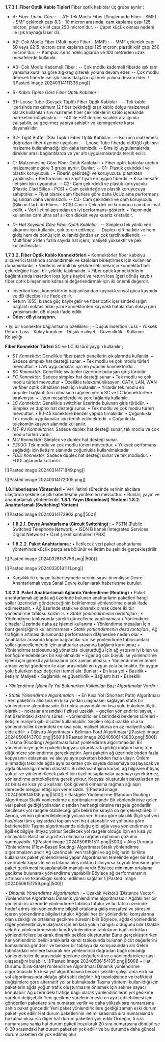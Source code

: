 
**1.7.3.1. Fiber Optik Kablo Tipleri**
Fiber optik kablolar üç gruba ayrılır : 
- *A- Fiber Tipine Göre :* 
  -- A1- Tek Modiu Fiber (Singlemode Fiber - SMF)
  -- SMF çekirdek çapı 8.3 - 10 micron arasında, cam kaplama çapı 125 micron, plastik kılıf çapı 250 micron'dur. 
  -- Çapın küçük olması nedeni ile ışık kaynağı laser dir.
- A2- Çok Modlu Fiber (Multimode Fiber - MMF) :
  -- MMF çekirdek çapı 50 veya 6215 micronı cam kaplama çapı 125 micron, plastik kılıf çapı 250 micron'dur.
  -- Kampüs içerisindeki ağlarda ve 100 metreden uzak mesafelerde kullanılır.
- A3- Çok ModIu Kademeli Fiber :
  -- Çok modlu kademeli fiberde ışık tam yansıma kuralına göre zig-zag çizerek yoluna devam eder. 
  -- Çok modlu dereceli fiberde ise ışık sinüs dalgaları çizerek yoluna devam eder.
  ![[Pasted image 20240314111338.png]]

- *B- Kablo Tipine Göre Fiber Optik Kablolar :*
- B1- Loose Tube (Gevşek Tüplü) Fiber Optik Kablolar :
  -- Tek kablo içerisinde maksimum 12 fiber çekirdeği taşır kablo dolgu malzemesi olarak kullanılan sıvı malzeme fiber çekirdeklerin kablo içerisinde hareketini kolaylaştırır. 
  -- -40 ile +70 derece sıcaklık aralığında çalışabilir, su geçirmez yapıya sahiptir ve kemirgenlere karşı dayanaklıdır. 
- B2- Tight Buffer (Sıkı Tüplü) Fiber Optik Kablolar :
  -- Koruma malzemesi doğrudan fiber üzerine uygulanır.
  -- Loose Tube fiberde oldUğU gibi sıvı malzeme kullanılmadığı için daha temizdir. 
  -- Bina içi uygulamalarda, direkler arası bağlantılarda ve yer altı uygulamalarında tercih edilir. 

- C- Malzemesine Göre Fiber Optik Kablolar :
  • Fiber optik kablolar üretim malzemesine göre 3 gruba ayrılır. Bunlar;
  -- C1- Plastik çekirdekli ve plastik koruyuculu :
  • Fiberin çekirdeği ve koruyucusu plastikten yapılmıştır.
  • Performansı en zayıf fiyatı en uygun fiberdir.
  • Kısa mesafe iletişimi için uygundur.
  -- C2- Cam çekirdekli ve plastik koruyuculu (Plastic Clad Silica - PCS)
  • Cam çekirdeğe ve plastik koruyucuya sahiptirler.
  • Fiyat olarak cam fiberlere göre daha UcUz ama performans açısından daha verimsizdir.
  -- C3- Cam çekirdekli ve cam koruyuculu (Silicon Carbide Fibers - SCS) Cam
  • Çekirdek ve koruyucu camdan imal edilir.
  • Veri İletimi açısından en iyi performansı gösterir. 
  • Yapımında kullanılan cam ultra saf silikon dioksit veya kuartz kristalidir.
  
- *D- Hat Sayısına Göre Fiber Optik Kablolar :*
  -- Simplexı tek yönlü veri aktarımı için kullanılır, çok tercih edilmez.
  -- Duplexı çift hatlıdır ve hem gidiş hem de dönüş için kullanıldığından en çok tercih edilendir. 
  -- Multifiber 21den fazla sayıda hat içerir, maliyeti yüksektir ve pek kullanılmazlar.

**1.7.3.2. Fiber Optik Kablo Konnektörleri**
• KonnektörIer fiber kabloyu alıcı/verici tarafında sonlandırmak ve kabloları birleştirmek için kullanılan donanımlardır. 
• Verilerin verimli bir şekilde iletilmesi için konnektörfıber çekirdeğine hizalı bir şekilde takılmalıdır.
• Fiber optik konnektörlerin bağlantısında insertion loşs (giriş kaybı) ve return loss (geri dönüş kaybı) fiber optik bileşenlerin kditesini değerlendirmek için iki önemli değerdir. 
- Insertion loss, konnektörün bağlantısından kaynaklı sinyal gücü kaybıdır ve dB (decibel) ile ifade edilir.
- Return 1055, kısaca güç kaybı gelir ve fiber optik içerisindeki ışığın bağlantı noktasından yani konnektörden kaynaklı hatalardan dolayı geri yansımasıdır, dB olarak ifade edilir.
- **Ödev: dB yi araştırın.**

• İyi bir konnektör bağlantısının özellikleri ;
	- Düşük İnsertion Loss
	- Yüksek Return Loss
	- Kolay kurulum
	- Düşük maliyet
	- GüveniIirIik
	- Kullanım Kolaylığı


**Fiber Konnektör TürIeri**
SC ve LC iki türü yaygın kullanılır ;
- *ST Konnektör:* Genellikle fiber patch panellerin çıkışlarında kullanılır.
	• Sadece simplex hat desteği sunar.
	• Tek modIu ve çok modlu türleri mevcuttur.
	• LAN uygulamaları için en popüler konnektördür.
-  *SC Konnektör:* Genellikle switchler üzerinde bulurşan giriş türüdür
- *FC Konnektör:* Sadece simplex hat desteği sunar
	• Tek modlu ve çok modlu türleri mevcuttur
	• Özellikle telekomünikasyon, CATV, LAN, WAN ve fiber optik cihazların testi için kullanılır.
	• Yıllardır tek modlu en popüler bağlantı türü olmasına rağmen yerini SC ve LC
	konnektörlere bırakmıştır.
	• Uzun mesafelerde ve yerel ağlarda kullanılır.
-  *LC Konnektör:* Genellikle switchler üzerinde bulunan giriş türüdür.
	• Simplex ve duplex hat desteği sunar.
	• Tek modlu ve çok modlu türleri mevcuttur.
	• RJ-45 konektöre benzer yapıda tırnaklıdır.
	• Çoğunlukla Tek modlu uygulamalar için tercih edilmektedir.
	• Çoğunlukla telekomünikasyon alanında kullanılır.
- *MT-RJ Konnektörler:* Sadece duplex hat desteği sunar, tek modlu ve çok modlu türleri vardır.
- *MU Konnektör:* Simplex ve duplex hat desteği sunar. 
- *E2000:* Tek modlu ve çok modlu türleri mevcuttur.
  • Yüksek perfomans sağladığı için iletişim alanında çoğunlukla kullanılmaktadır.
- *FDDI Konnektör:* Sadece duplex hat desteği sunar ve tek modludur.
  • FDDI ağlarında kullanılır.

![[Pasted image 20240314171849.png]]

![[Pasted image 20240314172005.png]]

**1.8.Haberleşme Yöntemleri**
• Veri iletimi sürecinde verinin alıcılara ulaştırma şekline çeşitli haberleşme yöntemleri mevcuttur.
• Bunlar; yayın ve anahtarlamalı yöntemlerdir. 
**1.8.1. Yayın (Broadcast) Yöntemi**
**1.8.2. Anahtarlamalı (Switching] Yöntemi**

![[Pasted image 20240314172902.png||500]]

- **1.8.2.1. Devre Anahtarlama (Circuit Switching) :**
• PSTN (Public Switched Telephone Network)
• ISDN B kanalı (Integrated Services Digital Network)
• Özel şirket santralleri (PBX) 

- **1.8.2.2. Paket Anahtarlama :**
• İletilecek veri paket anahtarlama yönteminde küçük parçalara bölünür ve iletim bu şekilde gerçekleştirilir.

![[Pasted image 20240326153756.png||500]]

![[Pasted image 20240330181111.png]]
+ Karşılıklı iki cihazın haberleşmede verinin sırası önemliyse Devre Anahtarlamalı veya Sanal Devre kullanılarak haberleşme kurulur. 

**1.8.2.3. Paket Anahtarlamalı Ağlarda Yönlendirme (Routing)**
• Paket anahtarlamalı ağlarda ağ üzerinde bulunan anahtarların paketleri hangi yollar üzerinden göndereceğinin belirlenmesi yönlendirme olarak ifade edilmektedir. 
• Ağ üzerinde statik ve dinamik olmak üzere iki tür yönlendirme tablosu kullanılır.
*• Statik yönlendirmenin avantajları ;*
	• Yönlendirme tablosunda sürekli güncelleme yapılmaması
	• Yönlendirici cihazlar Üzerinde daha az işlemci kullanımı
	• Yönlendirme mesajları İçin bant genişliğinin kullanılmaması
*• Statik yönlendirmenin dezavantajları ;*
	Ağ trafiğinin artması durumunda performansın dÜşmesine neden olur
	• Anahtarlar arasında kopan bağlantılar var ise yönlendirme tablosundaki yollar güncellemediği için anahtarlar arasında bağlantı kurulamaz
	• Yönlendirme tablosunu ağ yöneticisi oluşturduğu İçin ağ yapısını iyi bilen ve konfigüre edebilecek bir kişi olmalıdır
	• Eğer ağ çok büyük ise yönlendirme işlemi için gerekli ayarlamaların çok zaman alması.
• Yönlendirmenin temel amacı veriyi gönderen ile alan arasındaki en uygun yolu bulmaktır. En uygun yolu bulurken bazı değerleri temel alır. Bunlar;
	• En kısa yol
	• Basitlik
	• İletişim Maliyeti
	• Sağlamlık ve güvenilirlik
	• Bağlantı hızı
	• Esneklik

*• Yönlendirme İşlemi İle Yol Bulunurken Kullanılan Bazı Algoritmalar Vardır :*

*• Statik Yönlendirme Algoritmaları :*
	• En Kısa Yol (Shortest Path) Algoritması :
		Veri paketinin alıcısına en kısa yoldan ulaşmasını sağlayan statik bir yönlendirme algoritmasıdır.
		İki nokta arasındaki en kısa yolu bulurken ölçüt olarak :
			- noktalar arasındaki fiziksel uzaklık,
			- geçilen yönlendirici sayısı,
			- hat üzerindeki aktarım süresi,
			- yönlendiriciler üzerindeki bekleme süreleri
			- iletişim maliyeti gibi ölçütler kullanılabilir.
		Seçilen ölçüt uzaklık olursa yönlendiriciler üzerindeki en kısa yolu, maliyet olursa en az maliyetli yollar elde edilir.
		• Dijkstra Algoritması
		• Bellman-Ford Algoritması
		![[Pasted image 20240506143700.png||500]]![[Pasted image 20240506143800.png||500]]
	• Taşma (Flooding) Algoritması
		Sabit yönlendirme algoritmasıdır.
		Bir yönlendiriciye gelen paketin kopyası çıkartılarak geldiği düğüm hariç tüm düğümlere yönlendirme gerçekleştirir.
		Aynı paketin ağ üzerinde birden fazla kopyasının dolaşması ve alıcıya aynı paketten birden fazla ulaşır.
		Önlem alınmadığı takdirde ağda aynı paketten çok sayıda dolaşmaya başlayacak ve ağda tıkanıklığa neden olacaktır.
		Bu dezavantajına karşın, ağ bilgisine ihtiyaç yoktur ve yönlendirilecek paket için özel hesaplamalar yapmayı gerektirmez, yönlendirme protokollerine gerek yoktur.
		Kopyası oluşturulan paketlerden en az birisi en kısa yolu kullanır.
		Çok güvenli olmasına rağmen ağı aşırı derecede meşgul ettiği için verimsizdir.
		![[Pasted image 20240506145138.png||500]]
	• Rastgele Yönlendirme (Random Routing) Algoritması
		Statik yönlendirme a goritmalarındandır
		Bir yönlendiriciye gelen veri paketi geldiği yollardan dışından herhangi birisine rasgele gönderilir
		Seçilecek yol rasgele olabileceği gibi belirli bir sırayla da gerçekleştirilebilir
		Ayrıca, verinin gönderilebileceği yollara veri hızına göre olasılık (İlgili yol veri hızı/olası tüm çıkışlardaki toplam veri hızı) atanabilir ve yol buna göre belirlenebilir
		Taşma algoritmasında olduğu gibi ağla veya yönlendirmeyle ilgili ek bilgiye ihtiyaç yoktur
		Seçilecek yol rasgele olduğu İçin en kısa yol olmayabilir
		Basit bir algoritma olmasına rağmen optimum çözümü sunmayabilir.
		![[Pasted image 20240506151511.png||500]]
	• Akış Durumu Yönlendirme (Flow-Based Routing) Algoritması
		Statik yönlendirme algoritmaların andır
		Ağ üzerindeki veri trafiğini ve ağ bilgilerini birlikte kullanarak paket yönlendirmesi yapar
		Algoritmanın temelinde eğer bir hat üzerindeki kapasite ve ortalama akış miktarı biliniyorsa kuyruk teorisine göre paket gecikmesi hesaplanabilir mantığı vardır
		Böylece minimum ortalama gecikme bulunarak yönlendirme yapılabilir
		Böylece ağ performansının artmasını ve tıkanıklığın kontrol edilmesi sağlanır
		![[Pasted image 20240506151759.png||500]]

*• Dinamik Yönlendirme Algoritmaları :*
	• Uzaklık Vektörü (Distance Vector) Yönlendirme Algoritması
		Dinamik yönlendirme algoritmasıdır
		Ağdaki her bir yönlendirici üzerinde yönlendirme tablosu tutulur ve bu tablo üzerinde hedef adres için yönlendirme bilgisil ortalama gidiş mesafesi ve süresini içeren yönlendirme bilgileri tutulur
		Ağdaki her bir yönlendirici komşularına olan uzaklığı ve ortalama gecikme süresini bilir
		Böylece, ağdaki yönlendirici diğer yönlendiriciye ulaşmak için en kısa yolun hangisi olduğunu bilir
		Uzaklık vektörü yönlendirmesinde kendi yönlendirme tablolarım bağlı oldukları yönlendiricilere bakarak dinamik şekilde oluştururlar
		Bunu gerçekleştirirken her yönlendirici belirli aralıklarla kendi tablosunda bulunan ölçüt değerlerini komşularına gönderir ve benzer bir tabloyu da komşusundan alır
		Gelen tablolardaki verilere bakarak her yönlendirici doğrudan bağlı olmadığı yönlendiriciler ile arasındaki gecikme değerlerini ve o yönlendiricilere nasıl ulaşacağını bulabilir.
		![[Pasted image 20240506154135.png||500]]
	• Hat Durumu (Link-State)YönIendirme Algoritması
		Dinamik yönlendirme algoritmasıdır
		En kısa yol algoritmasına benzer şekilde çalışır ama en kısa yol algoritmasında olduğu gibi sabit değildir
		Ağ topolojisinde ve trafikteki değişimlere göre alternatif yollar bulmaktadır
		Taşma yöntemi kullanıldığı için paketlerin ağda yoğun trafik oluşturmasını önlemek için sekme sayacı konulabilir
		Ağ üzerindeki trafiğe bağlı olarak yönlendiricilerin yol gecikme süreleri değişebilir
		Yeni gecikme sürelerinin eski en ayırt edilebilmesi için gönderilen paketlere sıra numarası verilir ve daha yüksek sıra numarasına sahip paket günceldir
		Yeni paket yönlendiricilere geldiği zaman eski durum paketi yok edilir
		Hat durum paketlerinin iletimi sırasında sıra numarasında bozulma oluşursa diğer hat durum paketleri yok edilir
		Örneğin, 5 sıra numarasına sahip hat durum paketi bozularak 20 sıra numarasına dönüşürse 6-20 arasındaki hat durum paketleri yok edilir ve bu durumda daha güncel durum paketleri de yok edilmiş olur

